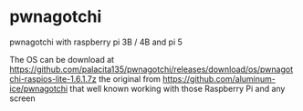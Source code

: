 # pwnagotchi
pwnagotchi with raspberry pi 3B / 4B and pi 5

The OS can be download at https://github.com/palacita135/pwnagotchi/releases/download/os/pwnagotchi-raspios-lite-1.6.1.7z
the original from https://github.com/aluminum-ice/pwnagotchi that well known working with those Raspberry Pi and any screen

